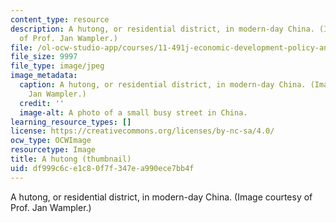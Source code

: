 ```yaml
---
content_type: resource
description: A hutong, or residential district, in modern-day China. (Image courtesy
  of Prof. Jan Wampler.)
file: /ol-ocw-studio-app/courses/11-491j-economic-development-policy-analysis-and-industrialization-fall-2004/df999c6ce1c80f7f347ea990ece7bb4f_11-491jf04-th.jpg
file_size: 9997
file_type: image/jpeg
image_metadata:
  caption: A hutong, or residential district, in modern-day China. (Image by Prof.
    Jan Wampler.)
  credit: ''
  image-alt: A photo of a small busy street in China.
learning_resource_types: []
license: https://creativecommons.org/licenses/by-nc-sa/4.0/
ocw_type: OCWImage
resourcetype: Image
title: A hutong (thumbnail)
uid: df999c6c-e1c8-0f7f-347e-a990ece7bb4f
---
```

A hutong, or residential district, in modern-day China. (Image courtesy of Prof. Jan Wampler.)